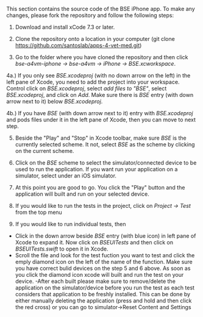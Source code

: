 This section contains the source code of the BSE iPhone app. To make any changes, please fork the repository and follow the following steps:

1) Download and install xCode 7.3 or later.

2) Clone the repository onto a location in your computer (git clone https://github.com/santoslab/apps-4-vet-med.git)

3) Go to the folder where you have cloned the repository and then click _bse-a4vm-iphone -> bse-a4vm -> iPhone -> BSE.xcworkspace_.

4a.) If you only see _BSE.xcodeproj_ (with no down arrow on the left) in the left pane of Xcode, you need to add the project into your workspace. Control click on _BSE.xcodeproj_, select _add files to "BSE"_, select _BSE.xcodeproj_, and click on _Add_. Make sure there is _BSE_ entry (with down arrow next to it) below _BSE.xcodeproj_. 

4b.) If you have _BSE_ (with down arrow next to it) entry with _BSE.xcodeproj_ and pods files under it in the left pane of Xcode, then you can move to next step.

5) Beside the "Play" and "Stop" in Xcode toolbar, make sure _BSE_ is the currently selected scheme.  It not, select _BSE_ as the scheme by clicking on the current scheme. 

6) Click on the _BSE_ scheme to select the simulator/connected device to be used to run the application. If you want run your application on a simulator, select under an iOS simulator.

7) At this point you are good to go. You click the "Play" button and the application will built and run on your selected device.

8) If you would like to run the tests in the project, click on _Project -> Test_ from the top menu

9) If you would like to run individual tests, then 
  - Click in the down arrow beside _BSE_ entry (with blue icon) in left pane of Xcode to expand it.  Now click on _BSEUITests_ and then click on _BSEUITests.swift_ to open it in Xcode.
  - Scroll the file and look for the test fuction you want to test and click the emply diamond icon on the left of the name of the function. Make sure you have correct bulid devices on the step 5 and 6 above. As soon as you click the diamond icon xcode will built and run the test on your device.
  -After each built please make sure to remove/delete the application on the simulator/device before you run the test as each test considers that application to be freshly installed. This can be done by either manually deleting the application (press and hold and then click the red cross) or you can go to simulator->Reset Content and Settings
